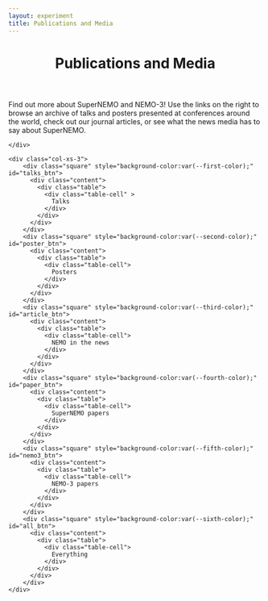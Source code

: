 ```yaml
---
layout: experiment
title: Publications and Media
---
```


<div class="container-fluid" id="top">
  <div class="row">
    <div class="col-xs-9">

<div id="intro">
<header class="post-header">
<h1 class="post-title text-center">Publications and Media</h1>
</header>

  Find out more about SuperNEMO and NEMO-3! Use the links on the right to browse an archive of talks and posters presented at conferences around the world, check out our journal articles, or see what the news media has to say about SuperNEMO.
</div>

<div id="talks" style="display:none">
<header class="post-header">
<h1 class="post-title text-center">Conference talks</h1>
</header>
<p>NEMO collaborators present at conferences around the world. Catch up on our progress with this archive of slides.</p>
{% assign sorted_talks = site.data.talks | sort:"Date" | reverse %}

{% for talk in sorted_talks %}
<p><a href="{{ talk.Pdf }}" target="_blank"> <strong>{{ talk.Title }}</strong></a><br/> presented by {% if talk.Email %}<a href="mailto:{{talk.Email}}?Subject=SuperNEMO%20presentation%20enquiry" target="_top">{% endif %} {{ talk.Author | replace: "'e", "é" }}{% if talk.Email %}</a>{% endif %} {% if talk.Conference %} at <a href="{{talk.ConferenceUrl}}" target="_blank">{{talk.Conference}}</a>{% if talk.City %}, {{talk.City}}{% endif %}{% endif %}, {{ talk.Date | date_to_long_string }}
{% if talk.Proceedings %} <a href="{{talk.Proceedings}}" target="_blank">Proceedings</a> {% endif %}
</p>
{% endfor %}
</div>

<div id="posters" style="display:none">
<header class="post-header">
<h1 class="post-title text-center">Posters</h1>
</header>

<p>SuperNEMO and NEMO-3 posters presented at conferences and schools.</p>
{% assign sorted_posters = site.data.posters | sort:"Date" | reverse %}

{% for poster in sorted_posters %}
<p>{% if poster.Pdf %}<a href="{{ poster.Pdf }}" target="_blank">{% endif %}<strong>{{ poster.Title }}</strong>{% if poster.Pdf %}</a>{% endif %}<br/> presented by {% if poster.Email1 %}<a href="mailto:{{poster.Email1}}?Subject=SuperNEMO%20poster%20enquiry" target="_top">{% endif %} {{ poster.Author }}{% if poster.Email1 %}</a>{% endif %} {% if poster.Conference %} at <a href="{{poster.ConferenceUrl}}" target="_blank">{{poster.Conference}}</a>{% endif %}, {{ poster.Date | date_to_long_string }}
{% if poster.Proceedings %}<br/> <a href="{{poster.Proceedings}}" target="_blank">Proceedings</a> {% endif %}
</p>
{% endfor %}

</div>

<div id="articles" style="display:none">
<header class="post-header">
<h1 class="post-title text-center">NEMO in the News</h1>
</header>

  <p>Find out what the world has to say about SuperNEMO and NEMO-3.</p>
  {% assign articles_by_date = site.public_articles | sort:"date" | reverse %}
  <div class="container-fluid">
    {% for article in articles_by_date %}
    <div class="row">
      <div class='col-xs-2'>
        <a href="{{ article.remoteurl }}" target="_blank"> <img src="{{ article.thumbnail}}" class="img-thumbnail" alt="{{ article.media }} logo"></a>
          </div>
      <div class='col-xs-10'>
        <p><a href="{{ article.remoteurl }}" target="_blank"> <strong>{{ article.title }}</strong></a>, from {{ article.media }}, {{ article.date | date_to_long_string }}<br/>
        <i>{{article.abstract}}</i>
        </p>
      </div>
    </div>
    {% endfor %} 
  </div>
</div>

<div id="papers" style="display:none">
<header class="post-header">
<h1 class="post-title text-center">SuperNEMO Papers</h1>
</header>

<p>Journal papers from the SuperNEMO experiment.</p>
{% assign pubs_by_date = site.publications | sort:"date" | reverse %}
{% for pub in pubs_by_date %}
<p>{% if pub.doi %}<a href="http://dx.doi.org/{{ pub.doi }}" target="_blank">{% endif %} <strong>{{ pub.title }}</strong>{% if pub.doi %}</a>{% endif %}<br/> <i>{{ pub.journal }}</i> {% if pub.arxiv %}<a href="https://arxiv.org/abs/{{pub.arxiv}}" target="_blank">(arXiv {{pub.arxiv}})</a>{% endif %}, {{ pub.date | date_to_long_string }}
<a role="button" data-toggle="collapse" {% if pub.doi %}href="#{{pub.doi| slugify}}"{% else %}href="#arxiv"{% endif %} aria-expanded="false" aria-controls="{{pub.doi| slugify}}">Abstract</a></p>
<div  class="collapse" {% if pub.doi %}id="{{pub.doi| slugify}}"{% else %}id="arxiv"{% endif %}>
<div class="well" style="overflow:auto">
{% if pub.image_url %}
<img src="{{pub.image_url}}" style="float:right; height:20em" alt="Image from {{pub.title}}">
{% endif %}
<p>{{pub.abstract}}</p>
</div>
</div>
{% endfor %}

</div>

<div id="nemo3" style="display:none">
<header class="post-header">
<h1 class="post-title text-center">NEMO-3 Papers</h1>
</header>

<p>Papers from SuperNEMO's predescessor, NEMO-3.</p>

{% assign n3pubs_by_date = site.nemothreepubs  | sort:"date" | reverse %}
{% for pub in n3pubs_by_date %}
<p>{% if pub.doi %}<a href="http://dx.doi.org/{{ pub.doi }}" target="_blank">{% endif %} <strong>{{ pub.title }}</strong>{% if pub.doi %}</a>{% endif %}<br/> <i>{{ pub.journal }}</i> {% if pub.arxiv %}<a href="https://arxiv.org/abs/{{pub.arxiv}}" target="_blank">(arXiv {{pub.arxiv}})</a>{% endif %}, {{ pub.date | date_to_long_string }}
<a role="button" data-toggle="collapse" {% if pub.doi %}href="#{{pub.doi| slugify}}"{% else %}href="#arxiv"{% endif %} aria-expanded="false" aria-controls="{{pub.doi| slugify}}">Abstract</a></p>
<div  class="collapse" {% if pub.doi %}id="{{pub.doi| slugify}}"{% else %}id="arxiv"{% endif %}>
<div class="well" style="overflow:auto">
{% if pub.image_url %}
<img src="{{pub.image_url}}" style="float:right; height:20em" alt="Image from {{pub.title}}">
{% endif %}
<p>{{pub.abstract}}</p>
</div>
</div>
{% endfor %}

</div>

    </div>

    <div class="col-xs-3">
        <div class="square" style="background-color:var(--first-color);" id="talks_btn">
          <div class="content">
            <div class="table">
              <div class="table-cell" >
                Talks
              </div>
            </div>
          </div>
        </div>
        <div class="square" style="background-color:var(--second-color);" id="poster_btn">
          <div class="content">
            <div class="table">
              <div class="table-cell">
                Posters
              </div>
            </div>
          </div>
        </div>
        <div class="square" style="background-color:var(--third-color);" id="article_btn">
          <div class="content">
            <div class="table">
              <div class="table-cell">
                NEMO in the news
              </div>
            </div>
          </div>
        </div>
        <div class="square" style="background-color:var(--fourth-color);" id="paper_btn">
          <div class="content">
            <div class="table">
              <div class="table-cell">
                SuperNEMO papers
              </div>
            </div>
          </div>
        </div>
        <div class="square" style="background-color:var(--fifth-color);" id="nemo3_btn">
          <div class="content">
            <div class="table">
              <div class="table-cell">
                NEMO-3 papers
              </div>
            </div>
          </div>
        </div>
        <div class="square" style="background-color:var(--sixth-color);" id="all_btn">
          <div class="content">
            <div class="table">
              <div class="table-cell">
                Everything
              </div>
            </div>
          </div>
        </div>
    </div>

  </div>
</div>
